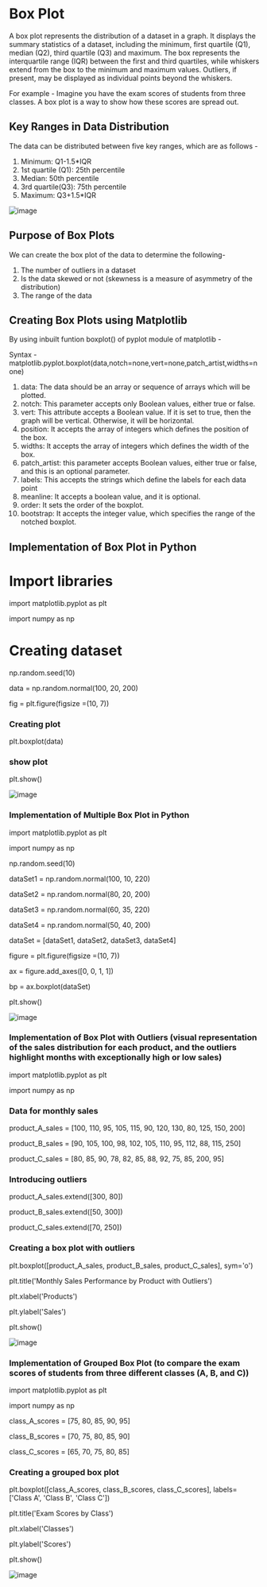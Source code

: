 # Box Plot 

A box plot represents the distribution of a dataset in a graph. It displays the summary statistics of a dataset, including the minimum, first quartile (Q1), median (Q2), third quartile (Q3) and maximum. The box represents the interquartile range (IQR) between the first and third quartiles, while whiskers extend from the box to the minimum and maximum values. Outliers, if present, may be displayed as individual points beyond the whiskers.

For example - Imagine you have the exam scores of students from three classes. A box plot is a way to show how these scores are spread out.

## Key Ranges in Data Distribution 

The data can be distributed between five key ranges, which are as follows - 
1. Minimum: Q1-1.5*IQR
2. 1st quartile (Q1): 25th percentile
3. Median: 50th percentile
4. 3rd quartile(Q3): 75th percentile
5. Maximum: Q3+1.5*IQR

![image](https://github.com/Vrisha213/learn-python/assets/74671946/91db2aa5-09da-4720-8e1b-199297e44390)

## Purpose of Box Plots

We can create the box plot of the data to determine the following- 
1. The number of outliers in a dataset
2. Is the data skewed or not (skewness is a measure of asymmetry of the distribution) 
3. The range of the data

## Creating Box Plots using Matplotlib

By using inbuilt funtion boxplot() of pyplot module of matplotlib - 

Syntax - matplotlib.pyplot.boxplot(data,notch=none,vert=none,patch_artist,widths=none)  

1. data: The data should be an array or sequence of arrays which will be plotted.
2. notch: This parameter accepts only Boolean values, either true or false.
3. vert: This attribute accepts a Boolean value. If it is set to true, then the graph will be vertical. Otherwise, it will be horizontal.
4. position: It accepts the array of integers which defines the position of the box.
5. widths: It accepts the array of integers which defines the width of the box.
6. patch_artist: this parameter accepts Boolean values, either true or false, and this is an optional parameter.
7. labels: This accepts the strings which define the labels for each data point
8. meanline: It accepts a boolean value, and it is optional.
9. order: It sets the order of the boxplot.
10. bootstrap: It accepts the integer value, which specifies the range of the notched boxplot.

## Implementation of Box Plot in Python
# Import libraries

import matplotlib.pyplot as plt

import numpy as np 

# Creating dataset

np.random.seed(10)

data = np.random.normal(100, 20, 200) 

fig = plt.figure(figsize =(10, 7))

### Creating plot

plt.boxplot(data)

### show plot

plt.show()

![image](https://github.com/Vrisha213/learn-python/assets/74671946/0e61fa72-56de-43ba-a93d-25a0f3c7ae43)

### Implementation of Multiple Box Plot in Python

import matplotlib.pyplot as plt  

import numpy as np  

np.random.seed(10)  

dataSet1 = np.random.normal(100, 10, 220) 

dataSet2 = np.random.normal(80, 20, 200) 

dataSet3 = np.random.normal(60, 35, 220)  

dataSet4 = np.random.normal(50, 40, 200)  

dataSet = [dataSet1, dataSet2, dataSet3, dataSet4]  

figure = plt.figure(figsize =(10, 7))  

ax = figure.add_axes([0, 0, 1, 1])  

bp = ax.boxplot(dataSet)  

plt.show()  

![image](https://github.com/Vrisha213/learn-python/assets/74671946/b6a745f4-8380-42fe-ac2a-483fd952d75f)

### Implementation of Box Plot with Outliers (visual representation of the sales distribution for each product, and the outliers highlight months with exceptionally high or low sales)

import matplotlib.pyplot as plt

import numpy as np

### Data for monthly sales

product_A_sales = [100, 110, 95, 105, 115, 90, 120, 130, 80, 125, 150, 200]

product_B_sales = [90, 105, 100, 98, 102, 105, 110, 95, 112, 88, 115, 250]

product_C_sales = [80, 85, 90, 78, 82, 85, 88, 92, 75, 85, 200, 95]

### Introducing outliers 

product_A_sales.extend([300, 80])

product_B_sales.extend([50, 300])

product_C_sales.extend([70, 250])

### Creating a box plot with outliers

plt.boxplot([product_A_sales, product_B_sales, product_C_sales], sym='o')

plt.title('Monthly Sales Performance by Product with Outliers')

plt.xlabel('Products')

plt.ylabel('Sales')

plt.show()

![image](https://github.com/Vrisha213/learn-python/assets/74671946/492238b8-af94-4c0c-ac6e-1c02e3fd6709)

### Implementation of Grouped Box Plot (to compare the exam scores of students from three different classes (A, B, and C))

import matplotlib.pyplot as plt

import numpy as np

class_A_scores = [75, 80, 85, 90, 95]

class_B_scores = [70, 75, 80, 85, 90]

class_C_scores = [65, 70, 75, 80, 85]

### Creating a grouped box plot

plt.boxplot([class_A_scores, class_B_scores, class_C_scores], labels=['Class A', 'Class B', 'Class C'])

plt.title('Exam Scores by Class')

plt.xlabel('Classes')

plt.ylabel('Scores')

plt.show()

![image](https://github.com/Vrisha213/learn-python/assets/74671946/7cbf0fe6-f204-47b7-a91c-a42afb62af02)
